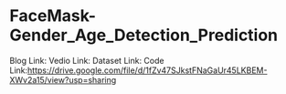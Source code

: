# FaceMask-Gender_Age_Detection_Prediction

Blog Link:
Vedio Link:
Dataset Link:
Code Link:https://drive.google.com/file/d/1fZv47SJkstFNaGaUr45LKBEM-XWv2a15/view?usp=sharing
